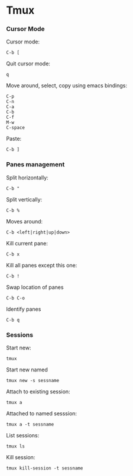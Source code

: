 Tmux
===

### Cursor Mode

Cursor mode:

`C-b [`

Quit cursor mode:

`q`

Move around, select, copy using emacs bindings:

```
C-p
C-n
C-a
C-b
C-f
M-w
C-space
```

Paste:

`C-b ]`

### Panes management

Split horizontally:

`C-b "`

Split vertically:

`C-b %`

Moves around:

`C-b <left|right|up|down>`

Kill current pane:

`C-b x`

Kill all panes except this one:

`C-b !`

Swap location of panes

`C-b C-o`

Identify panes

`C-b q`

### Sessions

Start new:

`tmux`

Start new named

`tmux new -s sessname`

Attach to existing session:

`tmux a`

Attached to named sesssion:

`tmux a -t sessname`

List sessions:

`tmux ls`

Kill session:

`tmux kill-session -t sessname`


